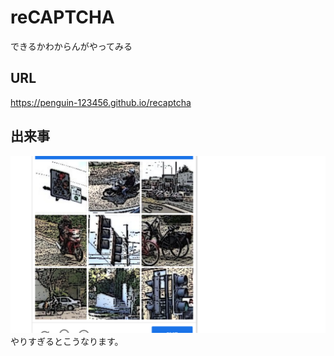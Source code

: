 # reCAPTCHA
できるかわからんがやってみる
## URL
https://penguin-123456.github.io/recaptcha
## 出来事
<img src="https://raw.githubusercontent.com/Penguin-123456/recaptcha/main/recaptcha.png" alt="２次元化したreCAPTCHA" title="２次元化したreCAPTCHA">
やりすぎるとこうなります。
